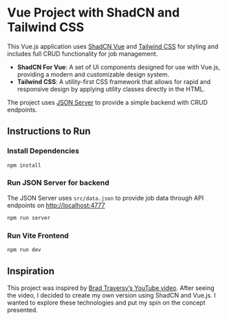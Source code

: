 # Vue Project with ShadCN and Tailwind CSS

This Vue.js application uses [ShadCN Vue](https://www.shadcn-vue.com/) and [Tailwind CSS](https://tailwindcss.com/) for styling and includes full CRUD functionality for job management.

- **ShadCN For Vue**: A set of UI components designed for use with Vue.js, providing a modern and customizable design system.
- **Tailwind CSS**: A utility-first CSS framework that allows for rapid and responsive design by applying utility classes directly in the HTML.

The project uses [JSON Server](https://github.com/typicode/json-server) to provide a simple backend with CRUD endpoints.

## Instructions to Run

### Install Dependencies

```bash
npm install
```

### Run JSON Server for backend

The JSON Server uses `src/data.json` to provide job data through API endpoints on <http://localhost:4777>

```bash
npm run server
```

### Run Vite Frontend

```bash
npm run dev
```

## Inspiration

This project was inspired by [Brad Traversy’s YouTube video](https://www.youtube.com/watch?v=VeNfHj6MhgA). After seeing the video, I decided to create my own version using ShadCN and Vue.js. I wanted to explore these technologies and put my spin on the concept presented.
